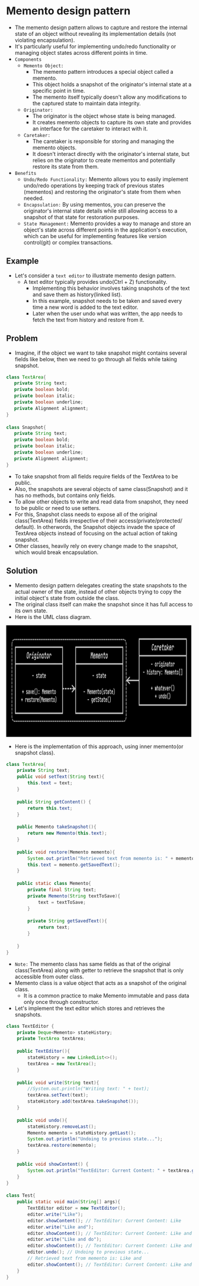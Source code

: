 # Memento design pattern
- The memento design pattern allows to capture and restore the internal state of an object without revealing its implementation details
  (not violating encapsulation). 
- It's particularly useful for implementing undo/redo functionality or managing object states across different points in time.
- `Components`
  - `Memento Object:` 
    - The memento pattern introduces a special object called a memento. 
    - This object holds a snapshot of the originator's internal state at a specific point in time. 
    - The memento itself typically doesn't allow any modifications to the captured state to maintain data integrity.
  - `Originator:` 
    - The originator is the object whose state is being managed. 
    - It creates memento objects to capture its own state and provides an interface for the caretaker to interact with it.
  - `Caretaker:` 
    - The caretaker is responsible for storing and managing the memento objects. 
    - It doesn't interact directly with the originator's internal state, but relies on the originator to create mementos and potentially restore its state from them.
- `Benefits`
  - `Undo/Redo Functionality:` Memento allows you to easily implement undo/redo operations by keeping track of previous states 
    (mementos) and restoring the originator's state from them when needed.
  - `Encapsulation:` By using mementos, you can preserve the originator's internal state details while still allowing access to a 
    snapshot of that state for restoration purposes.
  - `State Management:` Memento provides a way to manage and store an object's state across different points in the application's 
    execution, which can be useful for implementing features like version control(git) or complex transactions.

## Example
- Let's consider a `text editor` to illustrate memento design pattern.
  - A text editor typically provides undo(Ctrl + Z) functionality.
    - Implementing this behavior involves taking snapshots of the text and save them as history(linked list).
    - In this example, snapshot needs to be taken and saved every time a new word is added to the text editor.
    - Later when the user undo what was written, the app needs to fetch the text from history and restore from it.

## Problem    
- Imagine, if the object we want to take snapshot might contains several fields like below, then we need to go through all fields 
  while taking snapshot.

 ```java
 class TextArea{
    private String text;
    private boolean bold;
    private boolean italic;
    private boolean underline;
    private Alignment alignment;
 }

 class Snapshot{
    private String text;
    private boolean bold;
    private boolean italic;
    private boolean underline;
    private Alignment alignment;
 }
 ```
- To take snapshot from all fields require fields of the TextArea to be public.
- Also, the snapshots are several objects of same class(Snapshot) and it has no methods, but contains only fields.
- To allow other objects to write and read data from snapshot, they need to be public or need to use setters.
- For this, Snapshot class needs to expose all of the original class(TextArea) fields irrespective of their access(private/protected/
  default). In otherwords, the Snapshot objects invade the space of TextArea objects instead of focusing on the actual action of taking snapshot.
- Other classes, heavily rely on every change made to the snapshot, which would break encapsulation.
 
## Solution
- Memento design pattern delegates creating the state snapshots to the actual owner of the state, instead of other objects trying to 
  copy the initial object's state from outside the class.
- The original class itself can make the snapshot since it has full access to its own state.
- Here is the UML class diagram.

<img src="../../images/memento.png" height=300 width=500>

- Here is the implementation of this approach, using inner memento(or snapshot class). 

```java
class TextArea{
    private String text;
    public void setText(String text){
        this.text = text;
    }

    public String getContent() {
        return this.text;
    }

    public Memento takeSnapshot(){
        return new Memento(this.text);
    }

    public void restore(Memento memento){
        System.out.println("Retrieved text from memento is: " + memento.getSavedText());
        this.text = memento.getSavedText();
    }

    public static class Memento{
        private final String text;
        private Memento(String textToSave){
            text = textToSave;
        }

        private String getSavedText(){
            return text;
        }

    }
}
```
- `Note:` The memento class has same fields as that of the original class(TextArea) along with getter to retrieve the snapshot that is 
  only accessible from outer class.
- Memento class is a value object that acts as a snapshot of the original class.
  - It is a common practice to make Memento immutable and pass data only once through constructor.
- Let's implement the text editor which stores and retrieves the snapshots.
```java
class TextEditor {
    private Deque<Memento> stateHistory;
    private TextArea textArea;

    public TextEditor(){
        stateHistory = new LinkedList<>();
        textArea = new TextArea();
    }

    public void write(String text){
        //System.out.println("Writing text: " + text);
        textArea.setText(text);
        stateHistory.add(textArea.takeSnapshot());
    }

    public void undo(){
        stateHistory.removeLast();
        Memento memento = stateHistory.getLast();
        System.out.println("Undoing to previous state...");
        textArea.restore(memento);
    }

    public void showContent() {
        System.out.println("TextEditor: Current Content: " + textArea.getContent());
    }
}

class Test{
    public static void main(String[] args){
        TextEditor editor = new TextEditor();
        editor.write("Like");
        editor.showContent(); // TextEditor: Current Content: Like
        editor.write("Like and"); 
        editor.showContent(); // TextEditor: Current Content: Like and
        editor.write("Like and do");
        editor.showContent(); // TextEditor: Current Content: Like and do
        editor.undo(); // Undoing to previous state...
        // Retrieved text from memento is: Like and
        editor.showContent(); // TextEditor: Current Content: Like and
    }
}
``` 
